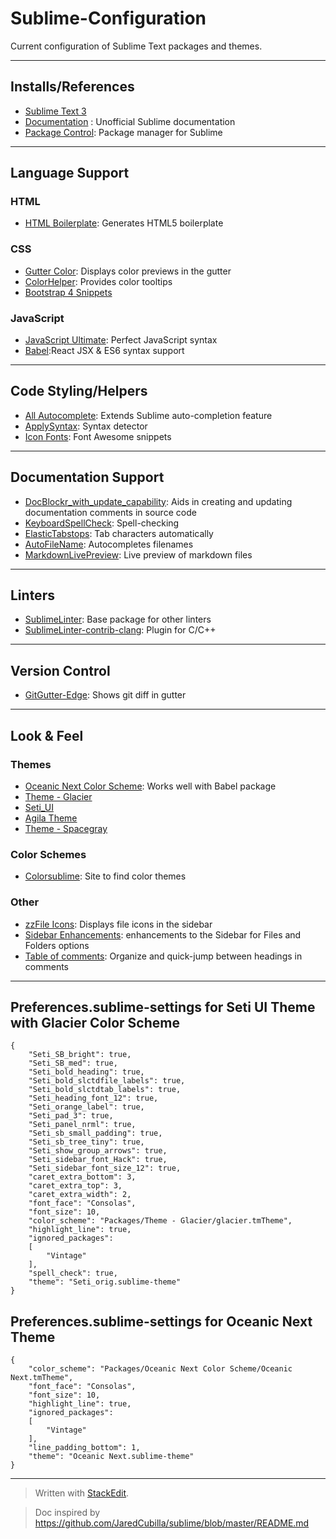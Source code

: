 # Sublime-Configuration
Current configuration of Sublime Text packages and themes.

----------



## Installs/References
 - [Sublime Text 3](http://www.sublimetext.com/3)
 - [Documentation](http://docs.sublimetext.info/en/latest/index.html) : Unofficial Sublime documentation
 - [Package Control](https://packagecontrol.io/installation): Package manager for Sublime

----------



## Language Support
### HTML
 - [HTML Boilerplate](https://packagecontrol.io/packages/HTML%20Boilerplate): Generates HTML5 boilerplate 


### CSS 

 - [Gutter Color](https://packagecontrol.io/packages/Gutter%20Color): Displays color previews in the gutter
 - [Color​Helper](https://packagecontrol.io/packages/ColorHelper): Provides color tooltips
 - [Bootstrap 4 Snippets](https://packagecontrol.io/packages/Bootstrap%204%20Snippets)

### JavaScript

 - [Java​Script Ultimate](https://packagecontrol.io/packages/JavaScript%20Ultimate): Perfect JavaScript syntax
 - [Babel](https://packagecontrol.io/packages/Babel):React JSX & ES6 syntax support

----------



## Code Styling/Helpers

 - [All Autocomplete](https://packagecontrol.io/packages/All%20Autocomplete): Extends Sublime auto-completion feature
 - [Apply​Syntax](https://packagecontrol.io/packages/ApplySyntax): Syntax detector
 - [Icon Fonts](https://packagecontrol.io/packages/Icon%20Fonts): Font Awesome snippets

----------



## Documentation Support

 - [Doc​Blockr_with_update_capability](https://packagecontrol.io/packages/DocBlockr_with_update_capability): Aids in creating and updating documentation comments in source code
 - [Keyboard​Spell​Check](https://packagecontrol.io/packages/KeyboardSpellCheck): Spell-checking
 - [Elastic​Tabstops](https://packagecontrol.io/packages/ElasticTabstops):  Tab characters automatically
 - [Auto​File​Name](https://packagecontrol.io/packages/AutoFileName): Autocompletes filenames 
 - [MarkdownLivePreview](https://packagecontrol.io/packages/MarkdownLivePreview): Live preview of markdown files

----------



## Linters

 - [Sublime​Linter](https://packagecontrol.io/packages/SublimeLinter): Base package for other linters
 - [Sublime​Linter-contrib-clang](https://packagecontrol.io/packages/SublimeLinter-contrib-clang): Plugin for C/C++

----------



## Version Control

 - [Git​Gutter-Edge](https://packagecontrol.io/packages/GitGutter-Edge): Shows git diff in gutter 

----------



## Look & Feel 
### Themes
 - [Oceanic Next Color Scheme](https://packagecontrol.io/packages/Oceanic%20Next%20Color%20Scheme): Works well with Babel package
 - [Theme - Glacier](https://packagecontrol.io/packages/Theme%20-%20Glacier)
 - [Seti_UI](https://packagecontrol.io/packages/Seti_UI)
 - [Agila Theme](https://packagecontrol.io/packages/Agila%20Theme)
 - [Theme - Spacegray](https://packagecontrol.io/packages/Theme%20-%20Spacegray)


### Color Schemes
 - [Colorsublime](http://colorsublime.com/): Site to find color themes


### Other
 - [zzFile Icons](https://packagecontrol.io/packages/zz%20File%20Icons): Displays file icons in the sidebar
 - [Sidebar Enhancements](https://packagecontrol.io/packages/SideBarEnhancements): enhancements to the Sidebar for Files and Folders options
 - [Table of comments](https://packagecontrol.io/packages/Table%20of%20comments): Organize and quick-jump between headings in comments

----------



## Preferences.sublime-settings for Seti UI Theme with Glacier Color Scheme

    {
		"Seti_SB_bright": true,
		"Seti_SB_med": true,
		"Seti_bold_heading": true,
		"Seti_bold_slctdfile_labels": true,
		"Seti_bold_slctdtab_labels": true,
		"Seti_heading_font_12": true,
		"Seti_orange_label": true,
		"Seti_pad_3": true,
		"Seti_panel_nrml": true,
		"Seti_sb_small_padding": true,
		"Seti_sb_tree_tiny": true,
		"Seti_show_group_arrows": true,
		"Seti_sidebar_font_Hack": true,
		"Seti_sidebar_font_size_12": true,
		"caret_extra_bottom": 3,
		"caret_extra_top": 3,
		"caret_extra_width": 2,
		"font_face": "Consolas",
		"font_size": 10,
		"color_scheme": "Packages/Theme - Glacier/glacier.tmTheme",
		"highlight_line": true,
		"ignored_packages":
		[
			"Vintage"
		],
		"spell_check": true,
		"theme": "Seti_orig.sublime-theme"
	}
	

## Preferences.sublime-settings for Oceanic Next Theme
	{
		"color_scheme": "Packages/Oceanic Next Color Scheme/Oceanic Next.tmTheme",
		"font_face": "Consolas",
		"font_size": 10,
		"highlight_line": true,
		"ignored_packages":
		[
			"Vintage"
		],
		"line_padding_bottom": 1,
		"theme": "Oceanic Next.sublime-theme"
	}


----------



> Written with [StackEdit](https://stackedit.io/).

> Doc inspired by https://github.com/JaredCubilla/sublime/blob/master/README.md
